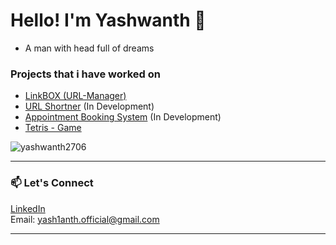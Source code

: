 # Hello! I'm Yashwanth  🐧
- A man with head full of dreams
###  Projects that i have worked on
- [LinkBOX (URL-Manager)](https://github.com/yashwanth2706/LinkBOX) 
- [URL Shortner](https://github.com/yashwanth2706/django-url-shortner) (In Development) 
- [Appointment Booking System](https://github.com/yashwanth2706/appointment_booking_system) (In Development) 
- [Tetris - Game](https://github.com/yashwanth2706/Tetris)

<p align="left"> <img src="https://komarev.com/ghpvc/?username=yashwanth2706&label=Profile%20views&color=0e75b6&style=flat" alt="yashwanth2706" /> </p>

---

### 📫 Let's Connect
[LinkedIn](https://linkedin.com/in/yashwanth2706) \
Email: yash1anth.official@gmail.com

---
